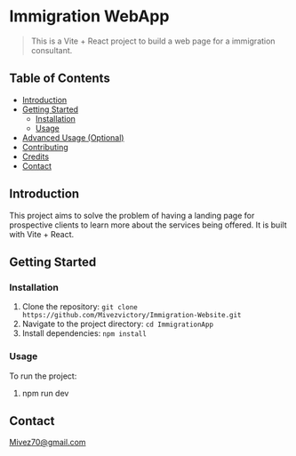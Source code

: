 # Immigration WebApp

> This is a Vite + React project to build a web page for a immigration consultant.

## Table of Contents

- [Introduction](#introduction)
- [Getting Started](#getting-started)
    - [Installation](#installation)
    - [Usage](#usage)
- [Advanced Usage (Optional)](#advanced-usage)
- [Contributing](#contributing)
- [Credits](#credits)
- [Contact](#contact)

## Introduction

This project aims to solve the problem of having a landing page for prospective clients to learn more about the services being offered. It is built with Vite + React.

## Getting Started

### Installation

1.  Clone the repository: `git clone https://github.com/Mivezvictory/Immigration-Website.git`
2.  Navigate to the project directory: `cd ImmigrationApp`
3.  Install dependencies: `npm install`

### Usage

To run the project:
1.  npm run dev 



## Contact

Mivez70@gmail.com